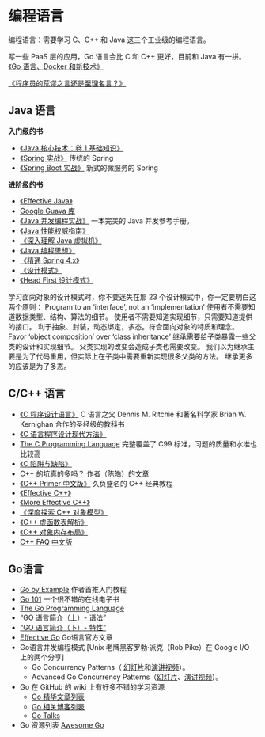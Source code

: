 # 编程语言

编程语言：需要学习 C、C++ 和 Java 这三个工业级的编程语言。

写一些 PaaS 层的应用，Go 语言会比 C 和 C++ 更好，目前和 Java 有一拼。[《Go 语言、Docker 和新技术》](https://coolshell.cn/articles/18190.html)

[《程序员的荒谬之言还是至理名言？》](https://coolshell.cn/articles/4235.html)

## Java 语言

__入门级的书__

* [《Java 核心技术：卷 1 基础知识》](https://book.douban.com/subject/26880667/)
* [《Spring 实战》](https://book.douban.com/subject/26767354/) 传统的 Spring
* [《Spring Boot 实战》](https://book.douban.com/subject/26857423/) 新式的微服务的 Spring

__进阶级的书__

* [《Effective Java》](https://book.douban.com/subject/27047716/)
* [Google Guava 库](https://github.com/google/guava)
* [《Java 并发编程实战》](https://book.douban.com/subject/10484692/) 一本完美的 Java 并发参考手册。
* [《Java 性能权威指南》](https://book.douban.com/subject/26740520/)
* [《深入理解 Java 虚拟机》](https://book.douban.com/subject/24722612/)
* [《Java 编程思想》](https://book.douban.com/subject/2130190/)
* [《精通 Spring 4.x》](https://book.douban.com/subject/26952826/)
* [《设计模式》](https://book.douban.com/subject/1052241/)
* [《Head First 设计模式》](https://book.douban.com/subject/2243615/)


学习面向对象的设计模式时，你不要迷失在那 23 个设计模式中，你一定要明白这两个原则： 
    Program to an ‘interface’, not an ‘implementation’ 
        使用者不需要知道数据类型、结构、算法的细节。 
        使用者不需要知道实现细节，只需要知道提供的接口。 
        利于抽象、封装，动态绑定，多态。符合面向对象的特质和理念。 
    Favor ‘object composition’ over ‘class inheritance’ 
        继承需要给子类暴露一些父类的设计和实现细节。 
        父类实现的改变会造成子类也需要改变。 
        我们以为继承主要是为了代码重用，但实际上在子类中需要重新实现很多父类的方法。 
        继承更多的应该是为了多态。

## C/C++ 语言

* [《C 程序设计语言》](https://book.douban.com/subject/1139336/) C 语言之父 Dennis M. Ritchie 和著名科学家 Brian W. Kernighan 合作的圣经级的教科书
* [《C 语言程序设计现代方法》](https://book.douban.com/subject/2280547/)
* [The C Programming Language](https://en.wikipedia.org/wiki/The_C_Programming_Language) 完整覆盖了 C99 标准，习题的质量和水准也比较高
* [《C 陷阱与缺陷》](https://book.douban.com/subject/2778632/)
* [C++ 的坑真的多吗？](https://coolshell.cn/articles/7992.html) 作者（陈皓）的文章
* [《C++ Primer 中文版》](https://book.douban.com/subject/25708312/) 久负盛名的 C++ 经典教程
* [《Effective C++》](https://book.douban.com/subject/5387403/)
* [《More Effective C++》](https://book.douban.com/subject/5908727/)
* [《深度探索 C++ 对象模型》](https://book.douban.com/subject/10427315/)
* [《C++ 虚函数表解析》](https://coolshell.cn/articles/12165.html)
* [《C++ 对象内存布局》](https://coolshell.cn/articles/12176.html)
* [C++ FAQ](http://www.stroustrup.com/bs_faq.html) [中文版](http://www.stroustrup.com/bsfaqcn.html)

## Go语言

* [Go by Example](https://gobyexample.com/) 作者首推入门教程
* [Go 101](https://go101.org/article/101.html)  一个很不错的在线电子书
* [The Go Programming Language](https://book.douban.com/subject/26337545/)
* [“GO 语言简介（上）- 语法”](https://coolshell.cn/articles/8460.html)
* [“GO 语言简介（下）- 特性”](https://coolshell.cn/articles/8489.html)
* [Effective Go](https://golang.org/doc/effective_go.html) Go语言官方文章
* Go语言并发编程模式  [Unix 老牌黑客罗勃·派克（Rob Pike）在 Google I/O 上的两个分享]
  * Go Concurrency Patterns（ [幻灯片](https://talks.golang.org/2012/concurrency.slide)和[演讲视频](https://www.youtube.com/watch?v=f6kdp27TYZs)）。 
  * Advanced Go Concurrency Patterns（[幻灯片](https://talks.golang.org/2013/advconc.slide)、[演讲视频](https://youtu.be/QDDwwePbDtw)）。
* Go 在 GitHub 的 wiki 上有好多不错的学习资源
  * [Go 精华文章列表](https://github.com/golang/go/wiki/Articles)
  * [Go 相关博客列表](https://github.com/golang/go/wiki/Blogs)
  * [Go Talks](https://github.com/golang/go/wiki/GoTalks)
* Go 资源列表 [Awesome Go](https://github.com/avelino/awesome-go)

